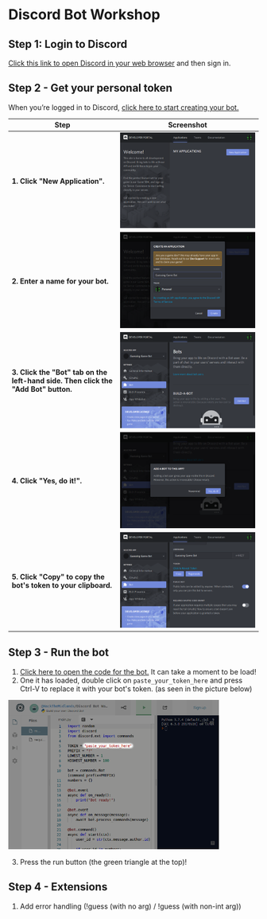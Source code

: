 # Discord Bot Workshop

## Step 1: Login to Discord

[Click this link to open Discord in your web browser](https://discordapp.com/channels/@me) and then sign in.

## Step 2 - Get your personal token
When you’re logged in to Discord, [click here to start creating your bot.](https://discordapp.com/developers/applications/)

| Step | Screenshot |
|---|---|
| **1. Click "New Application".**| <img src="/images/step1.png?raw=true"> |
| **2. Enter a name for your bot.** | <img src="/images/step2.png?raw=true"> |
| **3. Click the "Bot" tab on the left-hand side. Then click the "Add Bot" button.** | <img src="/images/step3.png?raw=true"> |
| **4. Click "Yes, do it!".** | <img src="/images/step4.png?raw=true"> |
| **5. Click "Copy" to copy the bot's token to your clipboard.** | <img src="/images/step5.png?raw=true"> |

## Step 3 - Run the bot

1. [Click here to open the code for the bot.](https://repl.it/@HackTheMidlands/Discord-Bot-Workshop) It can take a moment to be load!
2. One it has loaded, double click on `paste_your_token_here` and press Ctrl-V to replace it with your bot's token. (as seen in the picture below)

<img src="/images/repl.png?raw=true" height="300">

3. Press the run button (the green triangle at the top)!

## Step 4 - Extensions
1. Add error handling (!guess (with no arg) / !guess (with non-int arg))
